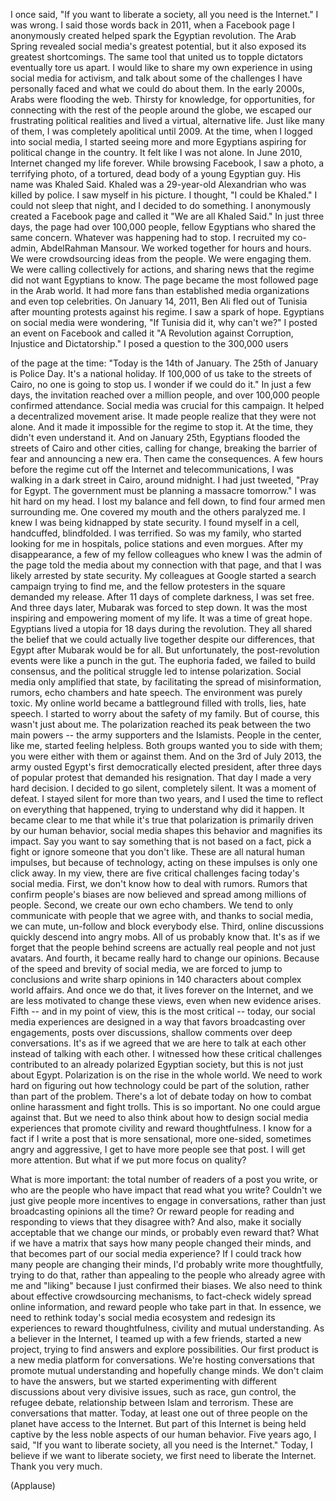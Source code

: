 
I once said,
&quot;If you want to liberate a society,
all you need is the Internet.&quot;
I was wrong.
I said those words back in 2011,
when a Facebook page I anonymously created
helped spark the Egyptian revolution.
The Arab Spring revealed
social media&#39;s greatest potential,
but it also exposed
its greatest shortcomings.
The same tool that united us
to topple dictators
eventually tore us apart.
I would like to share my own experience
in using social media for activism,
and talk about some of the challenges
I have personally faced
and what we could do about them.
In the early 2000s,
Arabs were flooding the web.
Thirsty for knowledge, for opportunities,
for connecting with the rest
of the people around the globe,
we escaped our frustrating
political realities
and lived a virtual, alternative life.
Just like many of them,
I was completely apolitical until 2009.
At the time, when I logged
into social media,
I started seeing more and more Egyptians
aspiring for political change
in the country.
It felt like I was not alone.
In June 2010,
Internet changed my life forever.
While browsing Facebook,
I saw a photo, a terrifying photo,
of a tortured, dead body
of a young Egyptian guy.
His name was Khaled Said.
Khaled was a 29-year-old Alexandrian
who was killed by police.
I saw myself in his picture.
I thought, &quot;I could be Khaled.&quot;
I could not sleep that night,
and I decided to do something.
I anonymously created a Facebook page
and called it &quot;We are all Khaled Said.&quot;
In just three days, the page
had over 100,000 people,
fellow Egyptians who shared
the same concern.
Whatever was happening had to stop.
I recruited my co-admin,
AbdelRahman Mansour.
We worked together for hours and hours.
We were crowdsourcing
ideas from the people.
We were engaging them.
We were calling collectively for actions,
and sharing news that the regime
did not want Egyptians to know.
The page became the most followed page
in the Arab world.
It had more fans than established
media organizations
and even top celebrities.
On January 14, 2011,
Ben Ali fled out of Tunisia
after mounting protests
against his regime.
I saw a spark of hope.
Egyptians on social media were wondering,
&quot;If Tunisia did it, why can&#39;t we?&quot;
I posted an event
on Facebook and called it
&quot;A Revolution against Corruption,
Injustice and Dictatorship.&quot;
I posed a question to the 300,000 users

of the page at the time:
&quot;Today is the 14th of January.
The 25th of January is Police Day.
It&#39;s a national holiday.
If 100,000 of us take
to the streets of Cairo,
no one is going to stop us.
I wonder if we could do it.&quot;
In just a few days, the invitation
reached over a million people,
and over 100,000 people
confirmed attendance.
Social media was crucial
for this campaign.
It helped a decentralized movement arise.
It made people realize
that they were not alone.
And it made it impossible
for the regime to stop it.
At the time, they didn&#39;t
even understand it.
And on January 25th, Egyptians flooded
the streets of Cairo and other cities,
calling for change,
breaking the barrier of fear
and announcing a new era.
Then came the consequences.
A few hours before the regime cut off
the Internet and telecommunications,
I was walking in a dark street
in Cairo, around midnight.
I had just tweeted, &quot;Pray for Egypt.
The government must be planning
a massacre tomorrow.&quot;
I was hit hard on my head.
I lost my balance and fell down,
to find four armed men surrounding me.
One covered my mouth
and the others paralyzed me.
I knew I was being kidnapped
by state security.
I found myself in a cell,
handcuffed, blindfolded.
I was terrified.
So was my family,
who started looking for me
in hospitals, police stations
and even morgues.
After my disappearance,
a few of my fellow colleagues who knew
I was the admin of the page
told the media about
my connection with that page,
and that I was likely arrested
by state security.
My colleagues at Google started
a search campaign trying to find me,
and the fellow protesters in the square
demanded my release.
After 11 days of complete darkness,
I was set free.
And three days later,
Mubarak was forced to step down.
It was the most inspiring
and empowering moment of my life.
It was a time of great hope.
Egyptians lived a utopia for 18 days
during the revolution.
They all shared the belief
that we could actually live together
despite our differences,
that Egypt after Mubarak would be for all.
But unfortunately,
the post-revolution events
were like a punch in the gut.
The euphoria faded,
we failed to build consensus,
and the political struggle
led to intense polarization.
Social media only amplified that state,
by facilitating the spread
of misinformation, rumors,
echo chambers and hate speech.
The environment was purely toxic.
My online world became a battleground
filled with trolls, lies, hate speech.
I started to worry
about the safety of my family.
But of course, this wasn&#39;t just about me.
The polarization reached its peak
between the two main powers --
the army supporters and the Islamists.
People in the center, like me,
started feeling helpless.
Both groups wanted you to side with them;
you were either with them or against them.
And on the 3rd of July 2013,
the army ousted Egypt&#39;s first
democratically elected president,
after three days of popular protest
that demanded his resignation.
That day I made a very hard decision.
I decided to go silent, completely silent.
It was a moment of defeat.
I stayed silent for more than two years,
and I used the time to reflect
on everything that happened,
trying to understand why did it happen.
It became clear to me
that while it&#39;s true that polarization
is primarily driven
by our human behavior,
social media shapes this behavior
and magnifies its impact.
Say you want to say something
that is not based on a fact,
pick a fight or ignore
someone that you don&#39;t like.
These are all natural human impulses,
but because of technology,
acting on these impulses
is only one click away.
In my view, there are five
critical challenges
facing today&#39;s social media.
First, we don&#39;t know
how to deal with rumors.
Rumors that confirm people&#39;s biases
are now believed and spread
among millions of people.
Second, we create our own echo chambers.
We tend to only communicate
with people that we agree with,
and thanks to social media,
we can mute, un-follow
and block everybody else.
Third, online discussions
quickly descend into angry mobs.
All of us probably know that.
It&#39;s as if we forget
that the people behind screens
are actually real people
and not just avatars.
And fourth, it became really hard
to change our opinions.
Because of the speed
and brevity of social media,
we are forced to jump to conclusions
and write sharp opinions in 140 characters
about complex world affairs.
And once we do that,
it lives forever on the Internet,
and we are less motivated
to change these views,
even when new evidence arises.
Fifth -- and in my point of view,
this is the most critical --
today, our social media experiences
are designed in a way
that favors broadcasting over engagements,
posts over discussions,
shallow comments over deep conversations.
It&#39;s as if we agreed that
we are here to talk at each other
instead of talking with each other.
I witnessed how these
critical challenges contributed
to an already polarized
Egyptian society,
but this is not just about Egypt.
Polarization is on the rise
in the whole world.
We need to work hard on figuring out
how technology could be
part of the solution,
rather than part of the problem.
There&#39;s a lot of debate today
on how to combat online harassment
and fight trolls.
This is so important.
No one could argue against that.
But we need to also think about how
to design social media experiences
that promote civility
and reward thoughtfulness.
I know for a fact
if I write a post
that is more sensational,
more one-sided, sometimes
angry and aggressive,
I get to have more people see that post.
I will get more attention.
But what if we put more focus on quality?

What is more important:
the total number of readers
of a post you write,
or who are the people who have impact
that read what you write?
Couldn&#39;t we just give people more
incentives to engage in conversations,
rather than just broadcasting
opinions all the time?
Or reward people for reading
and responding to views
that they disagree with?
And also, make it socially acceptable
that we change our minds,
or probably even reward that?
What if we have a matrix that says
how many people changed their minds,
and that becomes part
of our social media experience?
If I could track how many people
are changing their minds,
I&#39;d probably write more
thoughtfully, trying to do that,
rather than appealing to the people
who already agree with me
and &quot;liking&quot; because I just
confirmed their biases.
We also need to think about effective
crowdsourcing mechanisms,
to fact-check widely spread
online information,
and reward people who take part in that.
In essence, we need to rethink
today&#39;s social media ecosystem
and redesign its experiences
to reward thoughtfulness, civility
and mutual understanding.
As a believer in the Internet,
I teamed up with a few friends,
started a new project,
trying to find answers
and explore possibilities.
Our first product is a new
media platform for conversations.
We&#39;re hosting conversations
that promote mutual understanding
and hopefully change minds.
We don&#39;t claim to have the answers,
but we started experimenting
with different discussions
about very divisive issues,
such as race, gun control,
the refugee debate,
relationship between Islam and terrorism.
These are conversations that matter.
Today, at least one out of three
people on the planet
have access to the Internet.
But part of this Internet
is being held captive
by the less noble aspects
of our human behavior.
Five years ago, I said,
&quot;If you want to liberate society,
all you need is the Internet.&quot;
Today, I believe if we want
to liberate society,
we first need to liberate the Internet.
Thank you very much.

(Applause)

